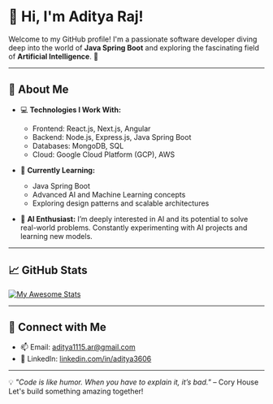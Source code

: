 # 👋 Hi, I'm Aditya Raj!

Welcome to my GitHub profile! I'm a passionate software developer diving deep into the world of **Java Spring Boot** and exploring the fascinating field of **Artificial Intelligence**. 🚀

---

## 🌟 About Me
- 💻 **Technologies I Work With:**
  - Frontend: React.js, Next.js, Angular
  - Backend: Node.js, Express.js, Java Spring Boot
  - Databases: MongoDB, SQL
  - Cloud: Google Cloud Platform (GCP), AWS

- 🌱 **Currently Learning:**
  - Java Spring Boot
  - Advanced AI and Machine Learning concepts
  - Exploring design patterns and scalable architectures

- 🤖 **AI Enthusiast:** I’m deeply interested in AI and its potential to solve real-world problems. Constantly experimenting with AI projects and learning new models.

---

## 📈 GitHub Stats
[![My Awesome Stats](https://awesome-github-stats.azurewebsites.net/user-stats/dev15Aditya?cardType=level&theme=nightowl&preferLogin=false)](https://git.io/awesome-stats-card)

---

## 🔗 Connect with Me
- 📫 Email: [aditya1115.ar@gmail.com](mailto:aditya1115.ar@gmail.com)
- 💼 LinkedIn: [linkedin.com/in/aditya3606](https://linkedin.com/in/aditya-raj)

---

💡 *"Code is like humor. When you have to explain it, it’s bad."* – Cory House  
Let's build something amazing together!
